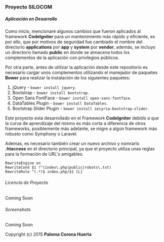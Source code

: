 ### Proyecto SILOCOM
##### Aplicación en Desarrollo

Como inicio, mencionaré algunos cambios que fueron aplicados al framework **CodeIgniter** para un mantenimiento más rápido y eficiente, es por ello, que por motivos de seguridad fue cambiado el nombre del directorio **applications** por **app** y **system** por **vendor**, además, se incluyo un directorio llamado **public** en donde se almacena todos los complementos de la aplicación con privilegios públicos.

Por otra parte, antes de utilizar la aplicación desde este repositorio es necesario cargar unos complementos utilizando el manejador de paquetes **Bower** para realizar la instalación de los siguientes paquetes: 

1. jQuery - `bower install jquery`.
2. Bootstrap - `bower install bootstrap`.
3. Open Sans FontFace - `bower install open-sans-fontface`.
4. DataTables Plugin - `bower install DataTables`.
5. Bootstrap Slider Plugin - `bower install seiyria-bootstrap-slider`.

Este proyecto esta desarrollado en el Framework **CodeIgniter** debido a que la curva de aprendizaje del mismo es más corta a diferencia de otros frameworks, posiblemente más adelante, se migre a algún framework más robusto como Symphony o Laravel.

Ademas, es necesario también crear un nuevo archivo y nomrarlo **.htaccess** en el directorio principal, ya que el proyecto utiliza unas reglas para la formación de URL's amigables.

```
RewriteEngine on
RewriteCond $1 !^(index\.php|public|robots\.txt)
RewriteRule ^(.*)$ index.php/$1 [L]
```

###### Licencia de Proyecto
Coming Soon

###### Screenshots
Coming Soon


Copyright (c) 2015 **Paloma Corona Huerta**